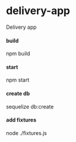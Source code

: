 # delivery-app
Delivery app

#### build
npm build

#### start
npm start

#### create db
sequelize db:create

#### add fixtures
node ./fixtures.js

